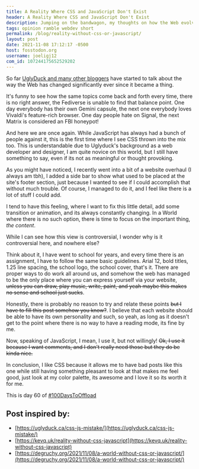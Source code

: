 ```yaml
---
title: A Reality Where CSS and JavaScript Don't Exist
header: A Reality Where CSS and JavaScript Don't Exist
description: Jumping on the bandwagon, my thoughts on how the Web evolved and if it should stay that way... 
tags: opinion ramble webdev short
permalink: /blog/reality-without-css-or-javascript/
layout: post
date: 2021-11-08 17:12:17 -0500
host: fosstodon.org
username: joeligj12
com_id: 107244175652529202
---
```


So far [UglyDuck and many other bloggers](#post-inspired-by) have started to talk about the way the Web has changed significantly ever since it became a thing.

It's funny to see how the same topics come back and forth every time, there is no right answer, the Fediverse is unable to find that balance point. One day everybody has their own Gemini capsule, the next one everybody loves Vivaldi's feature-rich browser. One day people hate on Signal, the next Matrix is considered an FBI honeypot!

And here we are once again. While JavaScript has always had a bunch of people against it, this is the first time where I see CSS thrown into the mix too. This is understandable due to Uglyduck's background as a web developer and designer, I am quite novice on this world, but I still have something to say, even if its not as meaningful or thought provoking.

As you might have noticed, I recently went into a bit of a website overhaul (I always am tbh), I added a side bar to show what used to be placed at the site's footer section, just because I wanted to see if I could accomplish that without much trouble. Of course, I managed to do it, and I feel like there is a lot of stuff I could add.

I tend to have this feeling, where I want to fix this little detail, add some transition or animation, and its always constantly changing. In a World where there is no such option, there is time to focus on the important thing, *the content*.

While I can see how this view is controversial, I wonder why is it controversial here, and nowhere else? 

Think about it, I have went to school for years, and every time there is an assignment, I have to follow the same basic guidelines. Arial 12, bold titles, 1.25 line spacing, the school logo, the school cover, that's it. There are proper ways to do work all around us, and somehow the web has managed to be the only place where you can express yourself via your website, ~~unless you can draw, play music, write, paint, and yeah maybe this makes no sense and school just sucks~~.

Honestly, there is probably no reason to try and relate these points ~~but I have to fill this post somehow you know?~~. I believe that each website should be able to have its own personality and such, so yeah, as long as it doesn't get to the point where there is no way to have a reading mode, its fine by me.

Now, speaking of JavaScript, I mean, I use it, but not willingly! ~~Ok, I use it because I want comments, and I don't really need those but they do be kinda nice.~~

In conclusion, I like CSS because it allows me to have bad posts like this one while still having something pleasant to look at that makes me feel good, just look at my color palette, its awesome and I love it so its worth it for me.


This is day 60 of [#100DaysToOffload](https://100DaysToOffload.com)

## Post inspired by:
- [https://uglyduck.ca/css-js-mistake/](https://uglyduck.ca/css-js-mistake/)
- [https://kevq.uk/reality-without-css-javascript](https://kevq.uk/reality-without-css-javascript)
- [https://degruchy.org/2021/11/08/a-world-without-css-or-javascript/](https://degruchy.org/2021/11/08/a-world-without-css-or-javascript/)
